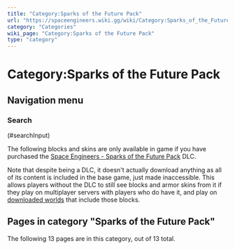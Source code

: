```yaml
---
title: "Category:Sparks of the Future Pack"
url: "https://spaceengineers.wiki.gg/wiki/Category:Sparks_of_the_Future_Pack"
category: "Categories"
wiki_page: "Category:Sparks of the Future Pack"
type: "category"
---
```


# Category:Sparks of the Future Pack

## Navigation menu

### Search

(#searchInput)

The following blocks and skins are only available in game if you have purchased the [Space Engineers - Sparks of the Future Pack](https://store.steampowered.com/app/1307680/Space_Engineers__Sparks_of_the_Future/) DLC.

Note that despite being a DLC, it doesn't actually download anything as all of its content is included in the base game, just made inaccessible. This allows players without the DLC to still see blocks and armor skins from it if they play on multiplayer servers with players who do have it, and play on [downloaded worlds](https://spaceengineers.wiki.gg/wiki/Scenario "Scenario") that include those blocks.

## Pages in category "Sparks of the Future Pack"

The following 13 pages are in this category, out of 13 total.